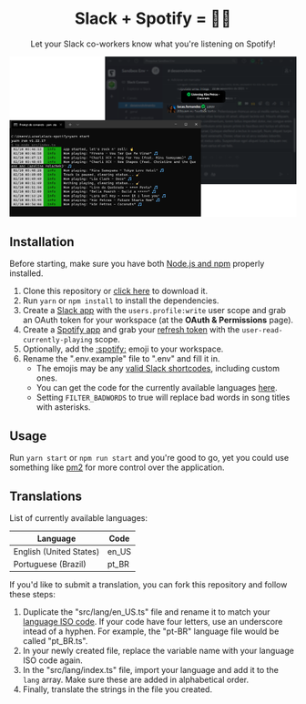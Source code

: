 <h1 align="center">
  Slack + Spotify = 💚🎵
</h1>

<p align="center">
    Let your Slack co-workers know what you're listening on Spotify!
</p>

<p align="center">
  <img src="./assets/screenshot.png">
</p>

## Installation

Before starting, make sure you have both [Node.js and npm](https://nodejs.org) properly installed.

1. Clone this repository or [click here](https://github.com/doceazedo/slack-spotify/archive/refs/heads/main.zip) to download it.
2. Run `yarn` or `npm install` to install the dependencies.
3. Create a [Slack app](https://api.slack.com/apps) with the `users.profile:write` user scope and grab an OAuth token for your workspace (at the **OAuth & Permissions** page).
4. Create a [Spotify app](https://developer.spotify.com/dashboard/login) and grab your [refresh token](https://benwiz.com/blog/create-spotify-refresh-token/) with the `user-read-currently-playing` scope.
5. Optionally, add the [:spotify:](assets/spotify.png) emoji to your workspace.
6. Rename the ".env.example" file to ".env" and fill it in.
    - The emojis may be any [valid Slack shortcodes](https://emojipedia.org/musical-notes/#:~:text=%3Anotes%3A%20(Github%2C%20Slack)), including custom ones.
    - You can get the code for the currently available languages [here](#translations).
    - Setting `FILTER_BADWORDS` to true will replace bad words in song titles with asterisks.

## Usage

Run `yarn start` or `npm run start` and you're good to go, yet you could use something like [pm2](https://npmjs.com/package/pm2) for more control over the application.

## Translations

List of currently available languages:

| Language                | Code  |
|-------------------------|-------|
| English (United States) | en_US |
| Portuguese (Brazil)     | pt_BR |

If you'd like to submit a translation, you can fork this repository and follow these steps:

1. Duplicate the "src/lang/en_US.ts" file and rename it to match your [language ISO code](http://www.lingoes.net/en/translator/langcode.htm). If your code have four letters, use an underscore intead of a hyphen. For example, the "pt-BR" language file would be called "pt_BR.ts".
2. In your newly created file, replace the variable name with your language ISO code again.
3. In the "src/lang/index.ts" file, import your language and add it to the `lang` array. Make sure these are added in alphabetical order.
4. Finally, translate the strings in the file you created.
